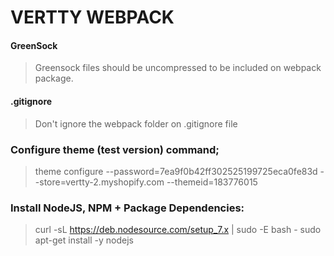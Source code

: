 # VERTTY WEBPACK

#### GreenSock
> Greensock files should be uncompressed to be included on webpack package.


#### .gitignore
> Don't ignore the webpack folder on .gitignore file

### Configure theme (test version) command;
> theme configure --password=7ea9f0b42ff302525199725eca0fe83d --store=vertty-2.myshopify.com --themeid=183776015

### Install NodeJS, NPM + Package Dependencies:
> curl -sL https://deb.nodesource.com/setup_7.x | sudo -E bash - 
  sudo apt-get install -y nodejs